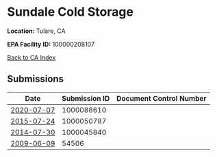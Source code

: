 # Sundale Cold Storage

**Location:** Tulare, CA

**EPA Facility ID:** 100000208107

[Back to CA Index](../../index.md)

## Submissions

| Date | Submission ID | Document Control Number |
|------|--------------|-------------------------|
| [2020-07-07](submissions/1000088610.md) | 1000088610 |  |
| [2015-07-24](submissions/1000050787.md) | 1000050787 |  |
| [2014-07-30](submissions/1000045840.md) | 1000045840 |  |
| [2009-06-09](submissions/54506.md) | 54506 |  |
